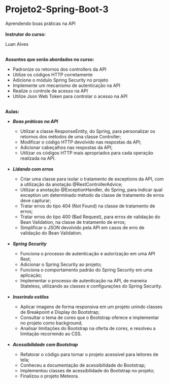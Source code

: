 # Projeto2-Spring-Boot-3
Aprendendo boas práticas na API
<br>
<br>
<b>Instrutor do curso: </b>
<p>Luan Alves</p>
<br>
<b>Assuntos que serão abordados no curso: </b>

<ul>
  <li>Padronize os retornos dos controllers da API</li>
  <li>Utilize os códigos HTTP corretamente</li>
  <li>Adicione o módulo Spring Security no projeto</li>
  <li>Implemente um mecanismo de autenticação na API</li>
  <li>Realize o controle de acesso na API</li>
  <li>Utilize Json Web Token para controlar o acesso na API</li>
</ul>

<br>
<b>Aulas: </b>
<ul>
  <li><b><i>Boas práticas na API</i></b></li>
  <ul>
  <li>Utilizar a classe ResponseEntity, do Spring, para personalizar os retornos dos métodos de uma classe Controller;</li>
  <li>Modificar o código HTTP devolvido nas respostas da API;</li>
  <li>Adicionar cabeçalhos nas respostas da API;</li>
  <li>Utilizar os códigos HTTP mais apropriados para cada operação realizada na API.</li>
  </ul>
  <br>
  <li><b><i>Lidando com erros</i></b></li>
  <ul>
  <li>Criar uma classe para isolar o tratamento de exceptions da API, com a utilização da anotação @RestControllerAdvice;</li>
  <li>Utilizar a anotação @ExceptionHandler, do Spring, para indicar qual exception um determinado método da classe de tratamento de erros deve capturar;</li>
  <li>Tratar erros do tipo 404 (Not Found) na classe de tratamento de erros;</li>
  <li>Tratar erros do tipo 400 (Bad Request), para erros de validação do Bean Validation, na classe de tratamento de erros;</li>
  <li>Simplificar o JSON devolvido pela API em casos de erro de validação do Bean Validation.</li>
  </ul>
  <br>
  <li><b><i>Spring Security</i></b></li>
  <ul>
  <li>Funciona o processo de autenticação e autorização em uma API Rest;</li>
  <li>Adicionar o Spring Security ao projeto;</li>
  <li>Funciona o comportamento padrão do Spring Security em uma aplicação;</li>
  <li>Implementar o processo de autenticação na API, de maneira Stateless, utilizando as classes e configurações do Spring Security.</li>
  </ul>
  <br>
  <li><b><i>Inserindo estilos</i></b></li>
  <ul>
  <li>Aplicar imagens de forma responsiva em um projeto unindo classes de Breakpoint e Display do Bootstrap;</li>
  <li>Consultar o tema de cores que o Bootstrap oferece e implementar no projeto como background;</li>
  <li>Analisar limitações do Bootstrap na oferta de cores, e resolveu a limitação recorrendo ao CSS.</li>
  </ul>
  <br>
  <li><b><i>Acessibilidade com Bootstrap</i></b></li>
  <ul>
  <li>Refatorar o código para tornar o projeto acessível para leitores de tela;</li>
  <li>Conheceu a documentação de acessibilidade do Bootstrap;</li>
  <li>Implementou classes de acessibilidade do Bootstrap no projeto;</li>
  <li>Finalizou o projeto Meteora.</li>
  </ul>
</ul>

